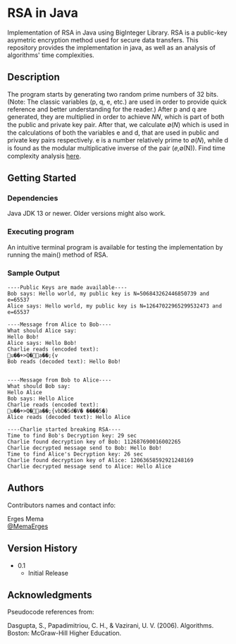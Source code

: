 # RSA in Java 

Implementation of RSA in Java using BigInteger Library. 
RSA is a public-key asymetric encryption method used for secure data transfers. 
This repository provides the implementation in java, as well as an analysis of algorithms' time complexities.

## Description

The program starts by generating two random prime numbers of 32 bits. (Note: The classic variables (p, q, e, etc.) are used in order to provide quick reference and better understanding for the reader.) After p and q are generated, they are multiplied in order to achieve 𝑁𝑁, which is part of both the public and private key pair. After that, we calculate ∅(𝑁) which is used in the calculations of both the variables e and d, that are used in public and private key pairs respectively. e is a number relatively prime to ∅(𝑁), while d is found as the modular multiplicative inverse of the pair (𝑒,∅(N)).
Find time complexity analysis [here](https://drive.google.com/file/d/1TcCV-OBiV1nMpx4QR1PE9Ej4dgt3rZXQ/view?usp=sharing).

## Getting Started

### Dependencies

Java JDK 13 or newer.
Older versions might also work.

### Executing program

An intuitive terminal program is available for testing the implementation by running the main() method of RSA.

### Sample Output
```
----Public Keys are made available----
Bob says: Hello world, my public key is N=506843262446850739 and e=65537 
Alice says: Hello world, my public key is N=12647022965299532473 and e=65537

----Message from Alice to Bob----
What should Alice say:
Hello Bob!
Alice says: Hello Bob!
Charlie reads (encoded text):
u��+>Q�a��;{v
Bob reads (decoded text): Hello Bob!


----Message from Bob to Alice----
What should Bob say:
Hello Alice
Bob says: Hello Alice
Charlie reads (encoded text):
u��+>Q�a��;{vbD�Sd�V� ����5�)
Alice reads (decoded text): Hello Alice 

----Charlie started breaking RSA---- 
Time to find Bob's Decryption key: 29 sec 
Charlie found decryption key of Bob: 112687690016002265 
Charlie decrypted message send to Bob: Hello Bob! 
Time to find Alice's Decryption key: 26 sec 
Charlie found decryption key of Alice: 12063658592921248169 
Charlie decrypted message send to Alice: Hello Alice
```



## Authors

Contributors names and contact info:

Erges Mema  
[@MemaErges](https://twitter.com/memaerges)

## Version History

* 0.1
    * Initial Release

## Acknowledgments

Pseudocode references from:

Dasgupta, S., Papadimitriou, C. H., & Vazirani, U. V. (2006). Algorithms. Boston: McGraw-Hill Higher Education.

